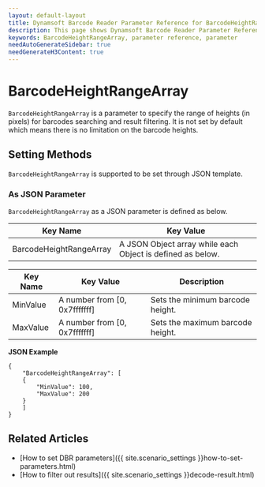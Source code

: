 ```yaml
---
layout: default-layout
title: Dynamsoft Barcode Reader Parameter Reference for BarcodeHeightRangeArray
description: This page shows Dynamsoft Barcode Reader Parameter Reference for BarcodeHeightRangeArray.
keywords: BarcodeHeightRangeArray, parameter reference, parameter
needAutoGenerateSidebar: true
needGenerateH3Content: true
---
```



# BarcodeHeightRangeArray 

`BarcodeHeightRangeArray` is a parameter to specify the range of heights (in pixels) for barcodes searching and result filtering. It is not set by default which means there is no limitation on the barcode heights.

    
## Setting Methods
`BarcodeHeightRangeArray` is supported to be set through JSON template.

### As JSON Parameter
`BarcodeHeightRangeArray` as a JSON parameter is defined as below.   

| Key Name | Key Value |
| -------- | --------- |
| BarcodeHeightRangeArray | A JSON Object array while each Object is defined as below. |

| Key Name | Key Value | Description |
| -------- | --------- | ----------- |
| MinValue | A number from [0, 0x7fffffff] | Sets the minimum barcode height.  |
| MaxValue | A number from [0, 0x7fffffff] | Sets the maximum barcode height. |


**JSON Example**   
```
{
    "BarcodeHeightRangeArray": [
    {
        "MinValue": 100,
        "MaxValue": 200
    }
    ]
}
```


<!--
## Impacts on Performance
### Speed
Enabling `BarcodeHeightRangeArray` for filtering may speed up the process.

### Read Rate
Enabling `BarcodeHeightRangeArray` to filter out results may reduce the Read Rate. 

### Accuracy
Enabling `BarcodeHeightRangeArray` to filter out results may improve the Accuracy.

-->
## Related Articles
- [How to set DBR parameters]({{ site.scenario_settings }}how-to-set-parameters.html)
- [How to filter out results]({{ site.scenario_settings }}decode-result.html)